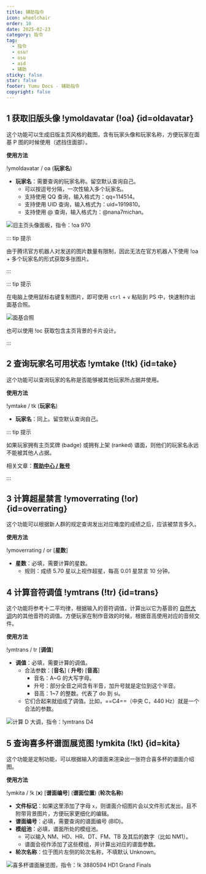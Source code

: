 ```yaml
---
title: 辅助指令
icon: wheelchair
order: 10
date: 2025-02-23
category: 指令
tag:
  - 指令
  - osu!
  - osu
  - aid
  - 辅助
sticky: false
star: false
footer: Yumu Docs - 辅助指令
copyright: false
---
```


## <HopeIcon icon="id-badge"/> 1 获取旧版头像 !ymoldavatar (!oa) {id=oldavatar}

这个功能可以生成旧版主页风格的截图，含有玩家头像和玩家名称，方便玩家在面基 P 图的时候使用（遮挡住面部）。

**使用方法**

!ymoldavatar / oa (**玩家名**)

- **<HopeIcon icon="address-card"/> 玩家名**：需要查询的玩家名称。留空默认查询自己。
  - 可以按逗号分隔，一次性输入多个玩家名。
  - 支持使用 <HopeIcon icon="fa-brands fa-qq"/> QQ 查询，输入格式为：qq=114514。
  - 支持使用 <HopeIcon icon="slash"/> UID 查询，输入格式为：uid=1919810。
  - 支持使用 <HopeIcon icon="at"/> @ 查询，输入格式为：@nana7michan。

![旧主页头像面板，指令：!oa 970](https://yumemuzi.s-ul.eu/yumu/MYOkR6U9)

::: tip 提示

由于腾讯官方机器人对发送的图片数量有限制，因此无法在官方机器人下使用 !oa + 多个玩家名的形式获取多张图片。

:::

::: tip 提示

在电脑上使用鼠标右键复制图片，即可使用 `ctrl` + `v` 粘贴到 PS 中，快速制作出面基合照。

![面基合照](https://yumemuzi.s-ul.eu/osu/7LhKYNtK)

也可以使用 !oc 获取包含主页背景的卡片设计。

:::

## <HopeIcon icon="people-arrows"/> 2 查询玩家名可用状态 !ymtake (!tk) {id=take}

这个功能可以查询玩家的名称是否能够被其他玩家所占据并使用。

**使用方法**

!ymtake / tk (**玩家名**)

- **<HopeIcon icon="address-card"/> 玩家名**：同上。留空默认查询自己。

::: tip 提示

如果玩家拥有主页奖牌 (badge) 或拥有上架 (ranked) 谱面，则他们的玩家名永远不能被其他人占据。

相关文章：[**帮助中心 / 账号**](https://osu.ppy.sh/wiki/zh/Help_centre/Account#take-existing-username)

:::

## <HopeIcon icon="star-half-stroke"/> 3 计算超星禁言 !ymoverrating (!or) {id=overrating}

这个功能可以根据新人群的规定查询发出对应难度的成绩之后，应该被禁言多久。

**使用方法**

!ymoverrating / or [**星数**]

- **<HopeIcon icon="star"/> 星数**：必填，需要计算的星数。
  - 规则：成绩 5.70 星以上视作超星，每高 0.01 星禁言 10 分钟。

## <HopeIcon icon="music"/> 4 计算音符调值 !ymtrans (!tr) {id=trans}

这个功能将参考十二平均律，根据输入的音符调值，计算出以它为基音的 <HopeIcon icon="link"/> [自然大调](https://baike.baidu.com/item/%E8%87%AA%E7%84%B6%E5%A4%A7%E8%B0%83/2948231)内的其他音符的调值。方便玩家在制作音效的时候，根据音高使用对应的音频文件。

**使用方法**

!ymtrans / tr [**调值**]

- **<HopeIcon icon="music"/> 调值**：必填，需要计算的调值。
  - 合法参数：[**音名**] (**<HopeIcon icon="hashtag"/> 升号**) [**音高**]
    - 音名：A~G 的大写字母。
    - 升号：部分全音之间含有半音，加升号就是定位到这个半音。
    - 音高：1~7 的整数。代表了 do 到 si。
  - 它们合起来就组成了调值。比如，==C4==（中央 C，440 Hz）就是一个合法的参数。

![计算 D 大调，指令：!ymtrans D4](https://yumemuzi.s-ul.eu/yumu/53SnO4x4)

## <HopeIcon icon="hippo"/> 5 查询喜多杯谱面展览图 !ymkita (!kt) {id=kita}

这个功能是定制功能，可以根据输入的谱面来渲染出一张符合喜多杯的谱面介绍图。

**使用方法**

!ymkita / !k (**x**) [**谱面编号**] (**谱面位置**) (**轮次名称**)

- **<HopeIcon icon="x"/> 文件标记**：如果这里添加了字母 `x`，则谱面介绍图片会以文件形式发出，且不附带背景图片，方便玩家更细化的编辑。
- **<HopeIcon icon="hashtag"/> 谱面编号**：必填，需要查询的谱面编号 (BID)。
- **<HopeIcon icon="map-location-dot"/> 模组池**：必填，谱面所处的模组池。
  - 可以输入 NM、HD、HR、DT、FM、TB 及其后的数字（比如 NM1）。
  - 谱面会视作添加了这些模组，并计算出对应的谱面参数。
- **<HopeIcon icon="mound"/> 轮次名称**：位于图片左侧的轮次名称，不填默认 Unknown。

![喜多杯谱面展览图，指令：!k 3880594 HD1 Grand Finals](https://yumemuzi.s-ul.eu/yumu/1wVDkGka)



